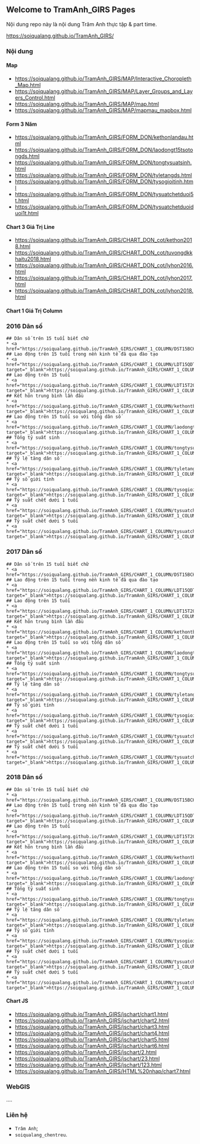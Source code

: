 ## Welcome to TramAnh_GIRS Pages

Nội dung repo này là nội dung Trâm Anh thực tập & part time.

<a href="https://soiqualang.github.io/TramAnh_GIRS/" target="_blank">https://soiqualang.github.io/TramAnh_GIRS/</a>

### Nội dung

#### Map

* <a href="https://soiqualang.github.io/TramAnh_GIRS/MAP/Interactive_Choropleth_Map.html" target="_blank">https://soiqualang.github.io/TramAnh_GIRS/MAP/Interactive_Choropleth_Map.html</a>
* <a href="https://soiqualang.github.io/TramAnh_GIRS/MAP/Layer_Groups_and_Layers_Control.html" target="_blank">https://soiqualang.github.io/TramAnh_GIRS/MAP/Layer_Groups_and_Layers_Control.html</a>
* <a href="https://soiqualang.github.io/TramAnh_GIRSMAP/map.html" target="_blank">https://soiqualang.github.io/TramAnh_GIRS/MAP/map.html</a>
* <a href="https://soiqualang.github.io/TramAnh_GIRSMAP/mapmau_mapbox.html" target="_blank">https://soiqualang.github.io/TramAnh_GIRS/MAP/mapmau_mapbox.html</a>

#### Form 3 Năm

* <a href="https://soiqualang.github.io/TramAnh_GIRS/FORM_DON/kethonlandau.html" target="_blank">https://soiqualang.github.io/TramAnh_GIRS/FORM_DON/kethonlandau.html</a>
* <a href="https://soiqualang.github.io/TramAnh_GIRS/FORM_DON/laodongt15tsotongds.html" target="_blank">https://soiqualang.github.io/TramAnh_GIRS/FORM_DON/laodongt15tsotongds.html</a>
* <a href="https://soiqualang.github.io/TramAnh_GIRS/FORM_DON/tongtysuatsinh.html" target="_blank">https://soiqualang.github.io/TramAnh_GIRS/FORM_DON/tongtysuatsinh.html</a>
* <a href="https://soiqualang.github.io/TramAnh_GIRS/FORM_DON/tyletangds.html" target="_blank">https://soiqualang.github.io/TramAnh_GIRS/FORM_DON/tyletangds.html</a>
* <a href="https://soiqualang.github.io/TramAnh_GIRS/FORM_DON/tysogioitinh.html" target="_blank">https://soiqualang.github.io/TramAnh_GIRS/FORM_DON/tysogioitinh.html</a>
* <a href="https://soiqualang.github.io/TramAnh_GIRS/FORM_DON/tysuatchetduoi5t.html" target="_blank">https://soiqualang.github.io/TramAnh_GIRS/FORM_DON/tysuatchetduoi5t.html</a>
* <a href="https://soiqualang.github.io/TramAnh_GIRS/FORM_DON/tysuatchetduoiduoi1t.html" target="_blank">https://soiqualang.github.io/TramAnh_GIRS/FORM_DON/tysuatchetduoiduoi1t.html</a>

#### Chart 3 Giá Trị Line

* <a href="https://soiqualang.github.io/TramAnh_GIRS/CHART_DON_cot/kethon2018.html" target="_blank">https://soiqualang.github.io/TramAnh_GIRS/CHART_DON_cot/kethon2018.html</a>
* <a href="https://soiqualang.github.io/TramAnh_GIRS/CHART_DON_cot/tuvongdkkhaitu2018.html" target="_blank">https://soiqualang.github.io/TramAnh_GIRS/CHART_DON_cot/tuvongdkkhaitu2018.html</a>
* <a href="https://soiqualang.github.io/TramAnh_GIRS/CHART_DON_cot/lyhon2016.html" target="_blank">https://soiqualang.github.io/TramAnh_GIRS/CHART_DON_cot/lyhon2016.html</a>
* <a href="https://soiqualang.github.io/TramAnh_GIRS/CHART_DON_cot/lyhon2017.html" target="_blank">https://soiqualang.github.io/TramAnh_GIRS/CHART_DON_cot/lyhon2017.html</a>
* <a href="https://soiqualang.github.io/TramAnh_GIRS/CHART_DON_cot/lyhon2018.html" target="_blank">https://soiqualang.github.io/TramAnh_GIRS/CHART_DON_cot/lyhon2018.html</a>

#### Chart 1 Giá Trị Column

### 2016 Dân số
    ## Dân số trên 15 tuổi biết chữ
    * <a href="https://soiqualang.github.io/TramAnh_GIRS/CHART_1_COLUMN/DST15BCHU2016.html"target="_blank">https://soiqualang.github.io/TramAnh_GIRS/CHART_1_COLUMN/DST15BCHU2016.html</a>
    ## Lao động trên 15 tuổi trong nền kinh tế đã qua đào tạo
    * <a href="https://soiqualang.github.io/TramAnh_GIRS/CHART_1_COLUMN/LDT15QDT2016.html" target="_blank">https://soiqualang.github.io/TramAnh_GIRS/CHART_1_COLUMN/LDT15QDT2016.html</a>
    ## Lao động trên 15 tuổi
    * <a href="https://soiqualang.github.io/TramAnh_GIRS/CHART_1_COLUMN/LDT15T2016.html" target="_blank">https://soiqualang.github.io/TramAnh_GIRS/CHART_1_COLUMN/LDT15T2016.html</a>
    ## Kết hôn trung bình lần đầu
    * <a href="https://soiqualang.github.io/TramAnh_GIRS/CHART_1_COLUMN/kethontblandau2016.html" target="_blank">https://soiqualang.github.io/TramAnh_GIRS/CHART_1_COLUMN/kethontblandau2016.html</a>
    ## Lao động trên 15 tuổi so với tổng dân số
    * <a href="https://soiqualang.github.io/TramAnh_GIRS/CHART_1_COLUMN/laodongt15tsotongds2016.html" target="_blank">https://soiqualang.github.io/TramAnh_GIRS/CHART_1_COLUMN/laodongt15tsotongds2016.html</a>
    ## Tổng tỷ suất sinh
    * <a href="https://soiqualang.github.io/TramAnh_GIRS/CHART_1_COLUMN/tongtysuatsinh2016.html" target="_blank">https://soiqualang.github.io/TramAnh_GIRS/CHART_1_COLUMN/tongtysuatsinh2016.html</a>
    ## Tỷ lệ tăng dân số
    * <a href="https://soiqualang.github.io/TramAnh_GIRS/CHART_1_COLUMN/tyletangds2016.html" target="_blank">https://soiqualang.github.io/TramAnh_GIRS/CHART_1_COLUMN/tyletangds2016.html</a>
    ## Tỷ số giới tính
    * <a href="https://soiqualang.github.io/TramAnh_GIRS/CHART_1_COLUMN/tysogioitinh2016.html" target="_blank">https://soiqualang.github.io/TramAnh_GIRS/CHART_1_COLUMN/tysogioitinh2016.html</a>
    ## Tỷ suất chết dưới 1 tuổi
    * <a href="https://soiqualang.github.io/TramAnh_GIRS/CHART_1_COLUMN/tysuatchetduoi1t2016.html" target="_blank">https://soiqualang.github.io/TramAnh_GIRS/CHART_1_COLUMN/tysuatchetduoi1t2016.html</a>
    ## Tỷ suất chết dưới 5 tuổi
    * <a href="https://soiqualang.github.io/TramAnh_GIRS/CHART_1_COLUMN/tysuatchetduoi5t2016.html" target="_blank">https://soiqualang.github.io/TramAnh_GIRS/CHART_1_COLUMN/tysuatchetduoi5t2016.html</a>

### 2017 Dân số
    ## Dân số trên 15 tuổi biết chữ
    * <a href="https://soiqualang.github.io/TramAnh_GIRS/CHART_1_COLUMN/DST15BCHU2017.html"target="_blank">https://soiqualang.github.io/TramAnh_GIRS/CHART_1_COLUMN/DST15BCHU2017.html</a>
    ## Lao động trên 15 tuổi trong nền kinh tế đã qua đào tạo
    * <a href="https://soiqualang.github.io/TramAnh_GIRS/CHART_1_COLUMN/LDT15QDT2017.html" target="_blank">https://soiqualang.github.io/TramAnh_GIRS/CHART_1_COLUMN/LDT15QDT2017.html</a>
    ## Lao động trên 15 tuổi
    * <a href="https://soiqualang.github.io/TramAnh_GIRS/CHART_1_COLUMN/LDT15T2017.html" target="_blank">https://soiqualang.github.io/TramAnh_GIRS/CHART_1_COLUMN/LDT15T2017.html</a>
    ## Kết hôn trung bình lần đầu
    * <a href="https://soiqualang.github.io/TramAnh_GIRS/CHART_1_COLUMN/kethontblandau2017.html" target="_blank">https://soiqualang.github.io/TramAnh_GIRS/CHART_1_COLUMN/kethontblandau2017.html</a>
    ## Lao động trên 15 tuổi so với tổng dân số
    * <a href="https://soiqualang.github.io/TramAnh_GIRS/CHART_1_COLUMN/laodongt15tsotongds2017.html" target="_blank">https://soiqualang.github.io/TramAnh_GIRS/CHART_1_COLUMN/laodongt15tsotongds2017.html</a>
    ## Tổng tỷ suất sinh
    * <a href="https://soiqualang.github.io/TramAnh_GIRS/CHART_1_COLUMN/tongtysuatsinh2017.html" target="_blank">https://soiqualang.github.io/TramAnh_GIRS/CHART_1_COLUMN/tongtysuatsinh2017.html</a>
    ## Tỷ lệ tăng dân số
    * <a href="https://soiqualang.github.io/TramAnh_GIRS/CHART_1_COLUMN/tyletangds2017.html" target="_blank">https://soiqualang.github.io/TramAnh_GIRS/CHART_1_COLUMN/tyletangds2017.html</a>
    ## Tỷ số giới tính
    * <a href="https://soiqualang.github.io/TramAnh_GIRS/CHART_1_COLUMN/tysogioitinh2017.html" target="_blank">https://soiqualang.github.io/TramAnh_GIRS/CHART_1_COLUMN/tysogioitinh2017.html</a>
    ## Tỷ suất chết dưới 1 tuổi
    * <a href="https://soiqualang.github.io/TramAnh_GIRS/CHART_1_COLUMN/tysuatchetduoi1t2017.html" target="_blank">https://soiqualang.github.io/TramAnh_GIRS/CHART_1_COLUMN/tysuatchetduoi1t2017.html</a>
    ## Tỷ suất chết dưới 5 tuổi
    * <a href="https://soiqualang.github.io/TramAnh_GIRS/CHART_1_COLUMN/tysuatchetduoi5t2017.html" target="_blank">https://soiqualang.github.io/TramAnh_GIRS/CHART_1_COLUMN/tysuatchetduoi5t2017.html</a>
### 2018 Dân số
    ## Dân số trên 15 tuổi biết chữ
    * <a href="https://soiqualang.github.io/TramAnh_GIRS/CHART_1_COLUMN/DST15BCHU2018.html"target="_blank">https://soiqualang.github.io/TramAnh_GIRS/CHART_1_COLUMN/DST15BCHU2018.html</a>
    ## Lao động trên 15 tuổi trong nền kinh tế đã qua đào tạo
    * <a href="https://soiqualang.github.io/TramAnh_GIRS/CHART_1_COLUMN/LDT15QDT2018.html" target="_blank">https://soiqualang.github.io/TramAnh_GIRS/CHART_1_COLUMN/LDT15QDT2018.html</a>
    ## Lao động trên 15 tuổi
    * <a href="https://soiqualang.github.io/TramAnh_GIRS/CHART_1_COLUMN/LDT15T2018.html" target="_blank">https://soiqualang.github.io/TramAnh_GIRS/CHART_1_COLUMN/LDT15T2018.html</a>
    ## Kết hôn trung bình lần đầu
    * <a href="https://soiqualang.github.io/TramAnh_GIRS/CHART_1_COLUMN/kethontblandau2018.html" target="_blank">https://soiqualang.github.io/TramAnh_GIRS/CHART_1_COLUMN/kethontblandau2018.html</a>
    ## Lao động trên 15 tuổi so với tổng dân số
    * <a href="https://soiqualang.github.io/TramAnh_GIRS/CHART_1_COLUMN/laodongt15tsotongds2018.html" target="_blank">https://soiqualang.github.io/TramAnh_GIRS/CHART_1_COLUMN/laodongt15tsotongds2018.html</a>
    ## Tổng tỷ suất sinh
    * <a href="https://soiqualang.github.io/TramAnh_GIRS/CHART_1_COLUMN/tongtysuatsinh2018.html" target="_blank">https://soiqualang.github.io/TramAnh_GIRS/CHART_1_COLUMN/tongtysuatsinh2018.html</a>
    ## Tỷ lệ tăng dân số
    * <a href="https://soiqualang.github.io/TramAnh_GIRS/CHART_1_COLUMN/tyletangds2018.html" target="_blank">https://soiqualang.github.io/TramAnh_GIRS/CHART_1_COLUMN/tyletangds2018.html</a>
    ## Tỷ số giới tính
    * <a href="https://soiqualang.github.io/TramAnh_GIRS/CHART_1_COLUMN/tysogioitinh2018.html" target="_blank">https://soiqualang.github.io/TramAnh_GIRS/CHART_1_COLUMN/tysogioitinh2018.html</a>
    ## Tỷ suất chết dưới 1 tuổi
    * <a href="https://soiqualang.github.io/TramAnh_GIRS/CHART_1_COLUMN/tysuatchetduoi1t2018.html" target="_blank">https://soiqualang.github.io/TramAnh_GIRS/CHART_1_COLUMN/tysuatchetduoi1t2018.html</a>
    ## Tỷ suất chết dưới 5 tuổi
    * <a href="https://soiqualang.github.io/TramAnh_GIRS/CHART_1_COLUMN/tysuatchetduoi5t2018.html" target="_blank">https://soiqualang.github.io/TramAnh_GIRS/CHART_1_COLUMN/tysuatchetduoi5t2018.html</a>
#### Chart JS

* <a href="https://soiqualang.github.io/TramAnh_GIRS/jschart/chart1.html" target="_blank">https://soiqualang.github.io/TramAnh_GIRS/jschart/chart1.html</a>
* <a href="https://soiqualang.github.io/TramAnh_GIRS/jschart/chart2.html" target="_blank">https://soiqualang.github.io/TramAnh_GIRS/jschart/chart2.html</a>
* <a href="https://soiqualang.github.io/TramAnh_GIRS/jschart/chart3.html" target="_blank">https://soiqualang.github.io/TramAnh_GIRS/jschart/chart3.html</a>
* <a href="https://soiqualang.github.io/TramAnh_GIRS/jschart/chart4.html" target="_blank">https://soiqualang.github.io/TramAnh_GIRS/jschart/chart4.html</a>
* <a href="https://soiqualang.github.io/TramAnh_GIRS/jschart/chart5.html" target="_blank">https://soiqualang.github.io/TramAnh_GIRS/jschart/chart5.html</a>
* <a href="https://soiqualang.github.io/TramAnh_GIRS/jschart/chart6.html" target="_blank">https://soiqualang.github.io/TramAnh_GIRS/jschart/chart6.html</a>
* <a href="https://soiqualang.github.io/TramAnh_GIRS/jschart/2.html" target="_blank">https://soiqualang.github.io/TramAnh_GIRS/jschart/2.html</a>
* <a href="https://soiqualang.github.io/TramAnh_GIRS/jschart/23.html" target="_blank">https://soiqualang.github.io/TramAnh_GIRS/jschart/23.html</a>
* <a href="https://soiqualang.github.io/TramAnh_GIRS/jschart/123.html" target="_blank">https://soiqualang.github.io/TramAnh_GIRS/jschart/123.html</a>
* <a href="https://soiqualang.github.io/TramAnh_GIRS/HTML%20nhap/chart7.html" target="_blank">https://soiqualang.github.io/TramAnh_GIRS/HTML%20nhap/chart7.html</a>
### WebGIS

....

### Liên hệ

* `Trâm Anh`;
* `soiqualang_chentreu`.
